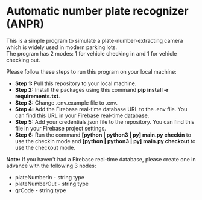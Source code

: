 # Automatic number plate recognizer (ANPR)
This is a simple program to simulate a plate-number-extracting camera which is widely used in modern parking lots.  
The program has 2 modes: 1 for vehicle checking in and 1 for vehicle checking out.  

Please follow these steps to run this program on your local machine:
* **Step 1:** Pull this repository to your local machine.
* **Step 2:** Install the packages using this command **pip install -r requirements.txt**.
* **Step 3:** Change .env.example file to .env.
* **Step 4:** Add the Firebase real-time database URL to the .env file. You can find this URL in your Firebase real-time database.
* **Step 5:** Add your credentials.json file to the repository. You can find this file in your Firebase project settings.
* **Step 6:** Run the command **[python | python3 | py] main.py checkin** to use the checkin mode and **[python | python3 | py] main.py checkout** to use the checkout mode.

**Note:** If you haven't had a Firebase real-time database, please create one in advance with the following 3 nodes:
  * plateNumberIn - string type
  * plateNumberOut - string type
  * qrCode - string type
